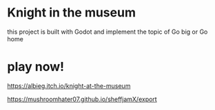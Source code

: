 # Knight in the museum<br>
this project is built with Godot and implement the topic of Go big or Go home

# play now!

https://albieg.itch.io/knight-at-the-museum

https://mushroomhater07.github.io/sheffjamX/export

